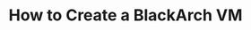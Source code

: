 ---
lang: fr
layout: doc
redirect_from:
- /fr/doc/blackarch/
- /fr/doc/pentesting/blackarch/
redirect_to: https://github.com/Qubes-Community/Contents/blob/master/docs/os/pentesting/blackarch.md
ref: 88
title: How to Create a BlackArch VM
---